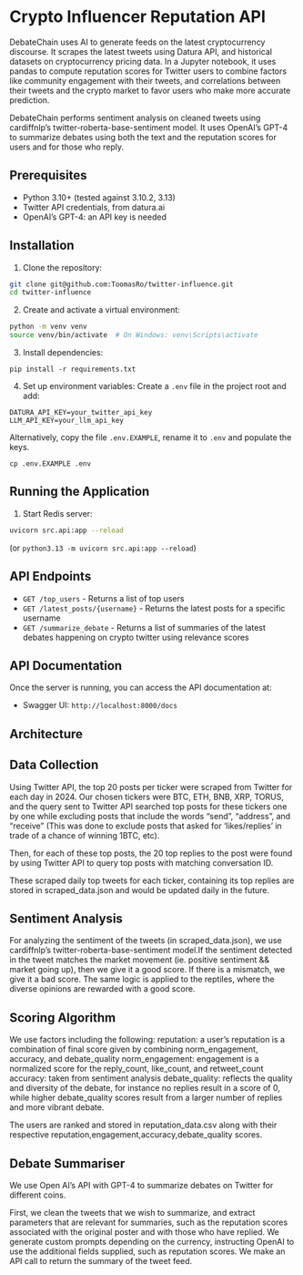 # Crypto Influencer Reputation API

DebateChain uses AI to generate feeds on the latest cryptocurrency discourse. It scrapes the latest tweets using Datura API, and historical datasets on cryptocurrency pricing data.  In a Jupyter notebook, it uses pandas to compute reputation scores for Twitter users to combine factors like community engagement with their tweets, and correlations between their tweets and the crypto market to favor users who make more accurate prediction.

DebateChain performs sentiment analysis on cleaned tweets using cardiffnlp’s twitter-roberta-base-sentiment model. It uses OpenAI’s GPT-4 to summarize debates using both the text and the reputation scores for users and for those who reply.

## Prerequisites

- Python 3.10+ (tested against 3.10.2, 3.13)
- Twitter API credentials, from datura.ai
- OpenAI’s GPT-4: an API key is needed

## Installation
1. Clone the repository:
```bash
git clone git@github.com:ToomasRo/twitter-influence.git
cd twitter-influence
```

2. Create and activate a virtual environment:
```bash
python -m venv venv
source venv/bin/activate  # On Windows: venv\Scripts\activate
```

3. Install dependencies:
```
pip install -r requirements.txt
```

4. Set up environment variables:
Create a `.env` file in the project root and add:
```
DATURA_API_KEY=your_twitter_api_key
LLM_API_KEY=your_llm_api_key
```

Alternatively, copy the file `.env.EXAMPLE`, rename it to `.env` and populate the keys.
```
cp .env.EXAMPLE .env
```

## Running the Application

1. Start Redis server:
```bash
uvicorn src.api:app --reload
```
(or `python3.13 -m uvicorn src.api:app --reload`)

## API Endpoints

- `GET /top_users` - Returns a list of top users
- `GET /latest_posts/{username}` - Returns the latest posts for a specific username
- `GET /summarize_debate` - Returns a list of summaries of the latest debates happening on crypto twitter using relevance scores

## API Documentation

Once the server is running, you can access the API documentation at:
- Swagger UI: `http://localhost:8000/docs`

## Architecture

## Data Collection

Using Twitter API, the top 20 posts per ticker were scraped from Twitter for each day in 2024. Our chosen tickers were BTC, ETH, BNB, XRP, TORUS, and the query sent to Twitter API searched top posts for these tickers one by one while excluding posts that include the words “send”, “address”, and “receive” (This was done to exclude posts that asked for ‘likes/replies’ in trade of a chance of winning 1BTC, etc).

Then, for each of these top posts, the 20 top replies to the post were found by using Twitter API to query top posts with matching conversation ID.

These scraped daily top tweets for each ticker, containing its top replies are stored in scraped_data.json and would be updated daily in the future.

## Sentiment Analysis

For analyzing the sentiment of the tweets (in scraped_data.json), we use cardiffnlp’s twitter-roberta-base-sentiment model.If the sentiment detected in the tweet matches the market movement (ie. positive sentiment && market going up), then we give it a good score. If there is a mismatch, we give it a bad score. The same logic is applied to the reptiles, where the diverse opinions are rewarded with a good score.

## Scoring Algorithm

We use factors including the following: 
reputation: a user’s reputation is a combination of final score given by combining norm_engagement, accuracy, and debate_quality
norm_engagement: engagement is a normalized score for the reply_count, like_count, and retweet_count
accuracy: taken from sentiment analysis
debate_quality: reflects the quality and diversity of the debate, for instance no replies result in a score of 0, while higher debate_quality scores result from a larger number of replies and more vibrant debate.

The users are ranked and stored in reputation_data.csv along with their respective reputation,engagement,accuracy,debate_quality scores.

## Debate Summariser

We use Open AI’s API with GPT-4 to summarize debates on Twitter for different coins. 

First, we clean the tweets that we wish to summarize, and extract parameters that are relevant for summaries, such as the reputation scores associated with the original poster and with those who have replied. We generate custom prompts depending on the currency, instructing OpenAI to use the additional fields supplied, such as reputation scores. We make an API call to return the summary of the tweet feed.
